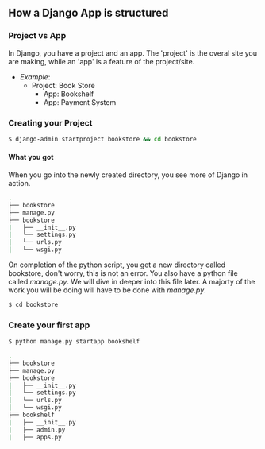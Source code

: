 ## How a Django App is structured

### Project vs App
In Django, you have a project and an app. The 'project' is the overal site you are making, while an 'app' is a feature of the project/site.
* _Example_:
	* Project: Book Store
		* App: Bookshelf
		* App: Payment System


### Creating your Project
```bash
$ django-admin startproject bookstore && cd bookstore
```

#### What you got
When you go into the newly created directory, you see more of Django in action.
```bash
.
├── bookstore
├── manage.py
├── bookstore
|   ├── __init__.py
|   └── settings.py
|   └── urls.py
|   └── wsgi.py
```

On completion of the python script, you get a new directory called bookstore, don't worry, this is not an error. You also have a python file called _manage.py_. We will dive in deeper into this file later. A majorty of the work you will be doing will have to be done with _manage.py_.

```bash
$ cd bookstore
```


### Create your first app
```bash
$ python manage.py startapp bookshelf
```

```bash
.
├── bookstore
├── manage.py
├── bookstore
|   ├── __init__.py
|   └── settings.py
|   └── urls.py
|   └── wsgi.py
├── bookshelf
|   ├── __init__.py
|   ├── admin.py
|   ├── apps.py
```